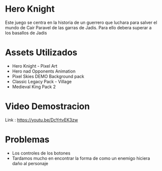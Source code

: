 # Hero Knight

Este juego se centra en la historia de un guerrero que luchara para salver el mundo de Cair Paravel de las garras de Jadis. 
Para ello debera superar a los basallos de Jadis

# Assets Utilizados 
 - Hero Knight - Pixel Art
 - Hero nad Opponents Animation
 - Pixel Skies DEMO Background pack
 - Classic Legacy Pack - Village
 - Medieval King Pack 2

# Video Demostracion

Link : https://youtu.be/DcYrtvEK3zw

# Problemas
 - Los controles de los botones
 - Tardamos mucho en encontrar la forma de como un enemigo hiciera daño al personaje
